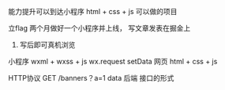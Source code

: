 能力提升可以到达小程序
html + css + js 可以做的项目

立flag
  两个月做好一个小程序并上线，
  写文章发表在掘金上

  1. 写后即可真机浏览


小程序 
  wxml + wxss + js
  wx.request  setData
网页
  html + css + js
  
  HTTP协议  GET /banners？a=1  data
后端  接口的形式